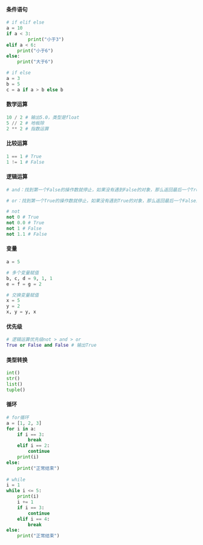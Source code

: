 #### 条件语句

```python
# if elif else
a = 10
if a < 3:
		print("小于3")  
elif a < 6:
    print("小于6")
else:
    print("大于6")

# if else
a = 3
b = 5
c = a if a > b else b
```

#### 数学运算

```python
10 / 2 # 输出5.0，类型是float
5 // 2 # 地板除
2 ** 2 # 指数运算
```

#### 比较运算

```python
1 == 1 # True
1 != 1 # False
```

#### 逻辑运算

```python
# and：找到第一个False的操作数就停止，如果没有遇到False的对象，那么返回最后一个True的对象。

# or：找到第一个True的操作数就停止，如果没有遇到True的对象，那么返回最后一个False的对象。

# not
not 0 # True
not 0.0 # True
not 1 # False
not 1.1 # False
```

#### 变量

```python
a = 5

# 多个变量赋值
b, c, d = 9, 1, 1
e = f = g = 2

# 交换变量赋值
x = 5
y = 2
x, y = y, x
```

#### 优先级

```python
# 逻辑运算优先级not > and > or
True or False and False # 输出True
```

#### 类型转换

```python
int()
str()
list()
tuple()
```

#### 循环

```python
# for循环
a = [1, 2, 3]
for i in a:
    if i == 3:
        break
    elif i == 2:
        continue
    print(i)
else:
    print("正常结束")
    
# while
i = 1
while i <= 5:
    print(i)
    i += 1
    if i == 3:
        continue
    elif i == 4:
        break
else:
    print("正常结束")
```

